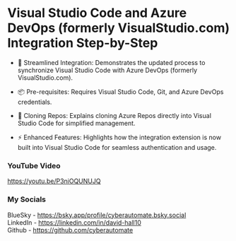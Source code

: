 #  Visual Studio Code and Azure DevOps (formerly VisualStudio.com) Integration Step-by-Step
- 🔗 Streamlined Integration: Demonstrates the updated process to synchronize Visual Studio Code with Azure DevOps (formerly VisualStudio.com).

- 📦 Pre-requisites: Requires Visual Studio Code, Git, and Azure DevOps credentials.

- 📂 Cloning Repos: Explains cloning Azure Repos directly into Visual Studio Code for simplified management.

- ⚡ Enhanced Features: Highlights how the integration extension is now built into Visual Studio Code for seamless authentication and usage.

### YouTube Video ###
https://youtu.be/P3niOQUNUJQ

### My Socials ###
BlueSky - https://bsky.app/profile/cyberautomate.bsky.social<br/>
LinkedIn - https://linkedin.com/in/david-hall10 <br/>
Github - https://github.com/cyberautomate